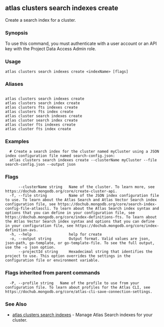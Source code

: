 ## atlas clusters search indexes create

Create a search index for a cluster.


### Synopsis

To use this command, you must authenticate with a user account or an API key with the Project Data Access Admin role.


### Usage
```
atlas clusters search indexes create <indexName> [flags]
```

### Aliases
```

atlas clusters search indexes create
atlas clusters search index create
atlas clusters fts indexes create
atlas clusters fts index create
atlas cluster search indexes create
atlas cluster search index create
atlas cluster fts indexes create
atlas cluster fts index create
```

### Examples

```
  # Create a search index for the cluster named myCluster using a JSON index configuration file named search-config.json:
  atlas clusters search indexes create --clusterName myCluster --file search-config.json --output json
```


### Flags

```
      --clusterName string   Name of the cluster. To learn more, see https://dochub.mongodb.org/core/create-cluster-api.
  -f, --file string          Name of the JSON index configuration file to use. To learn about the Atlas Search and Atlas Vector Search index configuration file, see https://dochub.mongodb.org/core/search-index-config-file-atlascli. To learn about the Atlas Search index syntax and options that you can define in your configuration file, see https://dochub.mongodb.org/core/index-definitions-fts. To learn about the Atlas Vector Search index syntax and options that you can define in your configuration file, see https://dochub.mongodb.org/core/index-definition-avs.
  -h, --help                 help for create
  -o, --output string        Output format. Valid values are json, json-path, go-template, or go-template-file. To see the full output, use the -o json option.
      --projectId string     Hexadecimal string that identifies the project to use. This option overrides the settings in the configuration file or environment variable.

```


### Flags inherited from parent commands

```
  -P, --profile string   Name of the profile to use from your configuration file. To learn about profiles for the Atlas CLI, see https://dochub.mongodb.org/core/atlas-cli-save-connection-settings.

```

### See Also


* [atlas clusters search indexes](atlas_clusters_search_indexes.md)	- Manage Atlas Search indexes for your cluster.



